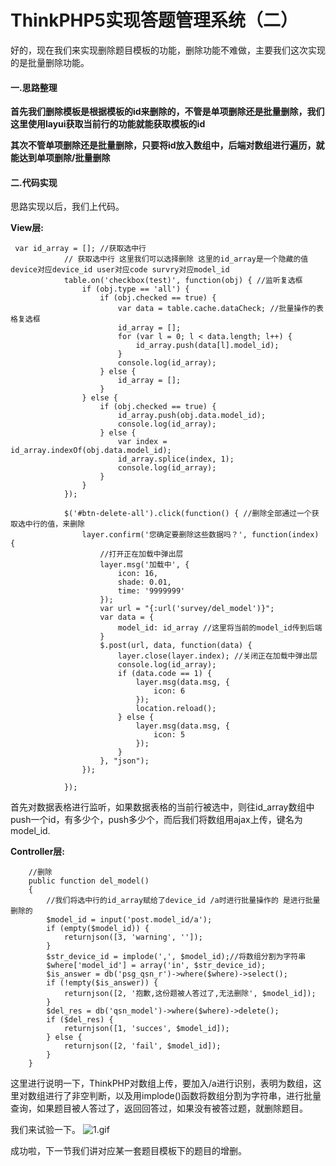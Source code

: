 # ThinkPHP5实现答题管理系统（二）

好的，现在我们来实现删除题目模板的功能，删除功能不难做，主要我们这次实现的是批量删除功能。

#### 一.思路整理

**首先我们删除模板是根据模板的id来删除的，不管是单项删除还是批量删除，我们这里使用layui获取当前行的功能就能获取模板的id**

**其次不管单项删除还是批量删除，只要将id放入数组中，后端对数组进行遍历，就能达到单项删除/批量删除**

#### 二.代码实现

思路实现以后，我们上代码。

**View层:**

```text
 var id_array = []; //获取选中行
            // 获取选中行 这里我们可以选择删除 这里的id_array是一个隐藏的值 device对应device_id user对应code survry对应model_id
            table.on('checkbox(test)', function(obj) { //监听复选框
                if (obj.type == 'all') {
                    if (obj.checked == true) {
                        var data = table.cache.dataCheck; //批量操作的表格复选框
                        id_array = [];
                        for (var l = 0; l < data.length; l++) {
                            id_array.push(data[l].model_id);
                        }
                        console.log(id_array);
                    } else {
                        id_array = [];
                    }
                } else {
                    if (obj.checked == true) {
                        id_array.push(obj.data.model_id);
                        console.log(id_array);
                    } else {
                        var index = id_array.indexOf(obj.data.model_id);
                        id_array.splice(index, 1);
                        console.log(id_array);
                    }
                }
            });

            $('#btn-delete-all').click(function() { //删除全部通过一个获取选中行的值，来删除
                layer.confirm('您确定要删除这些数据吗？', function(index) {
                    //打开正在加载中弹出层
                    layer.msg('加载中', {
                        icon: 16,
                        shade: 0.01,
                        time: '9999999'
                    });
                    var url = "{:url('survey/del_model')}";
                    var data = {
                        model_id: id_array //这里将当前的model_id传到后端
                    }
                    $.post(url, data, function(data) {
                        layer.close(layer.index); //关闭正在加载中弹出层
                        console.log(id_array);
                        if (data.code == 1) {
                            layer.msg(data.msg, {
                                icon: 6
                            });
                            location.reload();
                        } else {
                            layer.msg(data.msg, {
                                icon: 5
                            });
                        }
                    }, "json");
                });

            });
```

首先对数据表格进行监听，如果数据表格的当前行被选中，则往id\_array数组中push一个id，有多少个，push多少个，而后我们将数组用ajax上传，键名为model\_id.

**Controller层:**

```text
    //删除
    public function del_model()
    {
        //我们将选中行的id_array赋给了device_id /a时进行批量操作的 是进行批量删除的
        $model_id = input('post.model_id/a');
        if (empty($model_id)) {
            returnjson([3, 'warning', '']);
        }
        $str_device_id = implode(',', $model_id);//将数组分割为字符串
        $where['model_id'] = array('in', $str_device_id);
        $is_answer = db('psg_qsn_r')->where($where)->select();
        if (!empty($is_answer)) {
            returnjson([2, '抱歉,这份题被人答过了,无法删除', $model_id]);
        }
        $del_res = db('qsn_model')->where($where)->delete();
        if ($del_res) {
            returnjson([1, 'succes', $model_id]);
        } else {
            returnjson([2, 'fail', $model_id]);
        }
    }
```

这里进行说明一下，ThinkPHP对数组上传，要加入/a进行识别，表明为数组，这里对数组进行了非空判断，以及用implode\(\)函数将数组分割为字符串，进行批量查询，如果题目被人答过了，返回回答过，如果没有被答过题，就删除题目。

我们来试验一下。 ![1.gif](https://upload-images.jianshu.io/upload_images/9003228-1628fad03209d674.gif?imageMogr2/auto-orient/strip)

成功啦，下一节我们讲对应某一套题目模板下的题目的增删。

